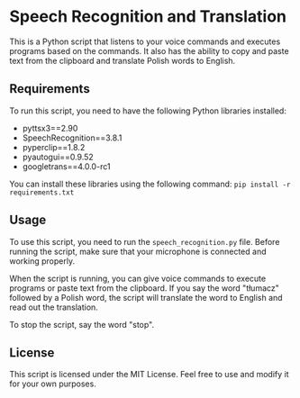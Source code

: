 # Speech Recognition and Translation

This is a Python script that listens to your voice commands and executes programs based on the commands. It also has the ability to copy and paste text from the clipboard and translate Polish words to English.

## Requirements

To run this script, you need to have the following Python libraries installed:

-   pyttsx3==2.90
-   SpeechRecognition==3.8.1
-   pyperclip==1.8.2
-   pyautogui==0.9.52
-   googletrans==4.0.0-rc1

You can install these libraries using the following command:
`pip install -r requirements.txt`

## Usage

To use this script, you need to run the `speech_recognition.py` file. Before running the script, make sure that your microphone is connected and working properly.

When the script is running, you can give voice commands to execute programs or paste text from the clipboard. If you say the word "tłumacz" followed by a Polish word, the script will translate the word to English and read out the translation.

To stop the script, say the word "stop".

## License

This script is licensed under the MIT License. Feel free to use and modify it for your own purposes.
